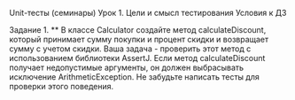 Unit-тесты (семинары)
Урок 1. Цели и смысл тестирования
Условия к ДЗ

Задание 1. ** В классе Calculator создайте метод calculateDiscount, который принимает сумму покупки и процент скидки и возвращает сумму с учетом скидки. Ваша задача - проверить этот метод с использованием библиотеки AssertJ. Если метод calculateDiscount получает недопустимые аргументы, он должен выбрасывать исключение ArithmeticException. Не забудьте написать тесты для проверки этого поведения.